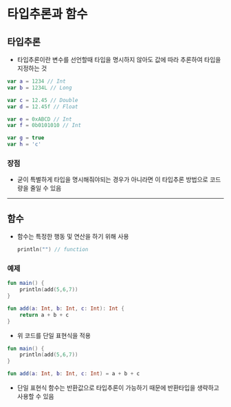 # 타입추론과 함수
## 타입추론
* 타입추론이란 변수를 선언할때 타입을 명시하지 않아도 값에 따라 추론하여 타입을 지정하는 것
```kt
var a = 1234 // Int
var b = 1234L // Long

var c = 12.45 // Double
var d = 12.45f // Float

var e = 0xABCD // Int
var f = 0b0101010 // Int

var g = true
var h = 'c'
```

### 장점
* 굳이 특별하게 타입을 명시해줘야되는 경우가 아니라면 이 타입추론 방법으로 코드량을 줄일 수 있음

---
## 함수
* 함수는 특정한 행동 및 연산을 하기 위해 사용
    ```kt
    println("") // function
    ```
    
### 예제
```kt
fun main() {
    println(add(5,6,7))
}

fun add(a: Int, b: Int, c: Int): Int {
    return a + b + c
}
```

* 위 코드를 단일 표현식을 적용
```kt
fun main() {
    println(add(5,6,7))
}

fun add(a: Int, b: Int, c: Int) = a + b + c
```
* 단일 표현식 함수는 반환값으로 타입추론이 가능하기 때문에 반환타입을 생략하고 사용할 수 있음
